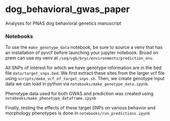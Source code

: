 # dog_behavioral_gwas_paper

Analyses for PNAS dog behavioral genetics manuscript

### Notebooks

To use the `make_genotype_data` notebook, be sure to source a venv that has an installation of pyvcf before launching your jupyter notebook. Broad on prem can use my venv at `/seq/vgb/bryc/environments/prediction_env`. 

All SNPs of interest for which we have genotype information are in the bed file `data/target_snps.bed`. We first extract these sites from the larger vcf file using `scripts/make_vcf_of_target_snps.sh`. Then, we create genotype input data we can load in python via `notebooks/make_genotype_data.ipynb`.

Phenotype data used for both GWAS and prediction was created using `notebooks/make_phenotype_dataframe.ipynb`

Finally, testing the effects of these target SNPs on various behavior and morphology phenotypes is done in `notebooks/run_predictions.ipynb`

